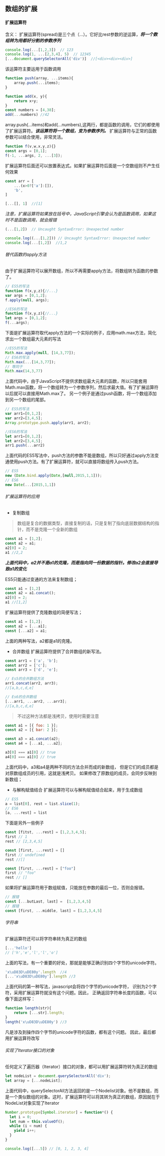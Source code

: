 ## 数组的扩展

#### 扩展运算符

含义： 扩展运算符(spread)是三个点（...）。它好比rest参数的逆运算，***将一个数组转为用都好分割的参数序列***
``` javascript
console.log(...[1,2,3])  // 123
console.log(1, ...[2,3,4], 5)  // 12345
[...document.querySelectorAll('div')]  //[<div><div><div>]
```
该运算符主要运用于函数调用
``` javascript
function push(array, ...items){
    array.push(...items);
}

function add(x, y){
    return x+y;
}
const numbers = [4,38];
add(...numbers) //42
```
array.push(...items)和add(...numbers),这两行，都是函数的调用，它们的都使用了扩展运算符。***该运算符将一个数组，变为参数序列。***
扩展运算符与正常的函数参数可以结合使用，非常灵活。
``` javascript
function f(v,w,x,y,z){}
const args = [0,1];
f(-1, ...args, 2, ...[3]);
```
扩展运算符后面还可以放置表达式。如果扩展运算符后面是一个空数组则不产生任何效果
``` javascript
const arr = [
    ...(x>0?['a']:[]),
    'b',
]

[...[], 1]  //[1]
```
*注意，扩展运算符如果放在括号中，JavaScript引擎会认为是函数调用，如果这时不是函数调用，就会报错*

``` javascript
(...[1,2])  // Uncaught SyntaxError: Unexpected number

console.log((...[1,2])) // Uncaught SyntaxError: Unexpected number
console.log(...[1,2])  //1,2
```

###### 替代函数的apply方法
由于扩展运算符可以展开数组，所以不再需要apply方法，将数组转为函数的参数了。
``` javascript
// ES5的写法
function f(x,y,z){//...}
var args = [0,1,2];
f.apply(null, args);

//ES6的写法
function f(x,y,z){//...}
let args = [0,1,2];
f(...args);
```
下面是扩展运算符取代apply方法的一个实际的例子，应用math.max方法，简化求出一个数组最大元素的写法
``` javascript
//ES5的写法
Math.max.apply(null, [14,3,77]);
// ES6的写法
Math.max(...[14,3,77]);
// 等同于
Math.max(14,3,77)
```
上面代码中，由于JavaScript不提供求数组最大元素的函数，所以只能套用Math.max函数，将一个数组转为一个参数序列，然后求最大值。有了扩展运算符以后就可以直接用Math.max了。
另一个例子是通过push函数，将一个数组添加到另一个数组的尾部。
``` javascript
// ES5的写法
var arr1=[0,1,2];
var arr2=[3,4,5];
Array.prototype.push.apply(arr1, arr2);

//ES6的写法
let arr1=[0,1,2];
let arr2=[3,4,5];
arr1.push(...arr2)
```
上面代码的ES5写法中，push方法的参数不能是数组，所以只好通过apply方法变通使用push方法。有了扩展运算符，就可以直接将数组传入push方法。
``` javascript
// ES5
new (Date.bind.apply(Date,[null,2015,1,1]));
// ES6
new Date(...[2015,1,1])
```

###### 扩展运算符的应用
- 复制数组
>数组是复合的数据类型，直接复制的话，只是复制了指向底层数据结构的指针，而不是克隆一个全新的数组

``` javascript
const a1 = [1,2];
const a2 = a1;
a2[0] = 2;
a1 //2,2
```
***上面代码中，a2并不是a1的克隆，而是指向同一份数据的指针。修改a2会直接导致a1的变化***

ES5只能通过变通的方法来复制数组；
``` javascript
const a1 = [1,2]
const a2 = a1.concat();
a2[0] = 2;
a1 //[1,2]
```
扩展运算符提供了克隆数组的简便写法；
``` javascript
const a1 = [1,2];
const a2 = [...a1];
const [...a2] = a1;
```
上面的两种写法，a2都是a1的克隆。

- 合并数组
扩展运算符提供了合并数组的新写法。
``` javascript
const arr1 = ['a', 'b'];
const arr2 = ['c'];
const arr3 = ['d', 'e'];

// Es5的合并数组方法
arr1.concat(arr2, arr3);
//[a,b,c,d,e]

// Es6的合并数组
[...arr1, ...arr2, ...arr3];
//[a,b,c,d,e]
```
> 不过这种方法都是浅拷贝，使用时需要注意

``` javascript
const a1 = [{ foo: 1 }];
const a2 = [{ bar: 2 }];

const a3 = a1.concat(a2);
const a4 = [...a1, ...a2];

a3[0] === a1[0] // true
a4[0] === a1[0] // true
```
上面代码中，a3和a4是两种不同的方法合并而成的新数组，
但是它们的成员都是对原数组成员的引用，这就是浅拷贝。
如果修改了原数组的成员，会同步反映到新数组；

- 与解构赋值结合
扩展运算符可以与解构赋值结合起来，用于生成数组
``` javascript
// ES5
a = list[0], rest = list.slice(1);
// ES6
[a, ...rest] = list
```
下面是另外一些例子
``` javascript
const [fitst, ...rest] = [1,2,3,4,5];
first // 1
rest // [2,3,4,5]

const [first, ...rest] = []
first // undefined
rest //[]

const [first, ...rest] = ["foo"]
first // "foo"
rest // []
```
如果将扩展运算符用于数组赋值，只能放在参数的最后一位，否则会报错。
``` javascript
// 报错
const [...butLast, last] =  [1,2,3,4,5]
// 报错
const [first, ...middle, last] = [1,2,3,4,5]
```

###### 字符串
扩展运算符还可以将字符串转为真正的数组
``` javascript
[...'hello']
// ['h','e','l','l','o']
```
上面的写法，有一个重要的好处，那就是能够正确识别四个字节的unicode字符。
``` javascript
'x\uD83D\uDE80y'.length  //4
[...'x\uD83D\uDE80y'].length //3
```
上面代码的第一种写法，javascript会将四个字节的unicode字符，
识别为2个字符，采用扩展运算符就没有这个问题。因此，
正确返回字符串长度的函数，可以像下面这样写：
``` javascript
function length(str){
    return [...str].length;
}
length('x\uD83D\uDE80y') //3
```
凡是涉及到操作四个字节的unicode字符的函数，都有这个问题。
因此，最后都用扩展运算符改写

###### 实现了Iterator接口的对象
任何定义了遍历器（Iterator）接口的对象，都可以用扩展运算符转为真正的数组

``` javascript
let nodeList = document.querySelectorAll('div');
let array = [...nodeList];
```
上面代码中，querySelectorAll方法返回的是一个Nodelist对象。他不是数组，而是一个类似数组的对象。这时，扩展运算符可以将其转为真正的数组，原因就在于NodeList对象实现了lterator
``` javascript
Number.prototype[Symbol.iterator] = function*() {
  let i = 0;
  let num = this.valueOf();
  while (i < num) {
    yield i++;
  }
}

console.log([...5]) // [0, 1, 2, 3, 4]
```

